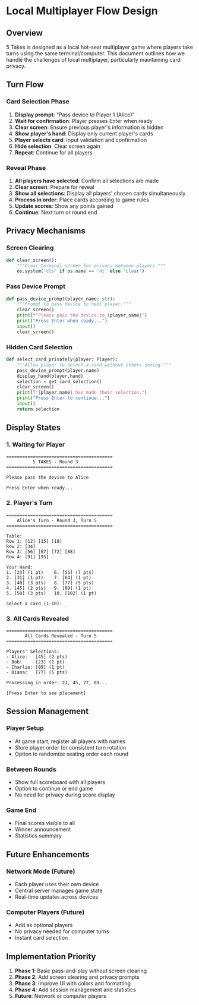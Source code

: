 # Local Multiplayer Flow Design

## Overview
5 Takes is designed as a local hot-seat multiplayer game where players take turns using the same terminal/computer. This document outlines how we handle the challenges of local multiplayer, particularly maintaining card privacy.

## Turn Flow

### Card Selection Phase
1. **Display prompt**: "Pass device to Player 1 (Alice)"
2. **Wait for confirmation**: Player presses Enter when ready
3. **Clear screen**: Ensure previous player's information is hidden
4. **Show player's hand**: Display only current player's cards
5. **Player selects card**: Input validation and confirmation
6. **Hide selection**: Clear screen again
7. **Repeat**: Continue for all players

### Reveal Phase
1. **All players have selected**: Confirm all selections are made
2. **Clear screen**: Prepare for reveal
3. **Show all selections**: Display all players' chosen cards simultaneously
4. **Process in order**: Place cards according to game rules
5. **Update scores**: Show any points gained
6. **Continue**: Next turn or round end

## Privacy Mechanisms

### Screen Clearing
```python
def clear_screen():
    """Clear terminal screen for privacy between players."""
    os.system('cls' if os.name == 'nt' else 'clear')
```

### Pass Device Prompt
```python
def pass_device_prompt(player_name: str):
    """Prompt to pass device to next player."""
    clear_screen()
    print(f"Please pass the device to {player_name}")
    print("Press Enter when ready...")
    input()
    clear_screen()
```

### Hidden Card Selection
```python
def select_card_privately(player: Player):
    """Allow player to select a card without others seeing."""
    pass_device_prompt(player.name)
    display_hand(player.hand)
    selection = get_card_selection()
    clear_screen()
    print(f"{player.name} has made their selection.")
    print("Press Enter to continue...")
    input()
    return selection
```

## Display States

### 1. Waiting for Player
```
========================================
          5 TAKES - Round 3
========================================

Please pass the device to Alice

Press Enter when ready...
```

### 2. Player's Turn
```
========================================
    Alice's Turn - Round 3, Turn 5
========================================

Table:
Row 1: [12] [15] [18]
Row 2: [34]
Row 3: [56] [67] [72] [88]
Row 4: [91] [95]

Your Hand:
1. [23] (1 pt)    6. [55] (7 pts)
2. [31] (1 pt)    7. [64] (1 pt)
3. [40] (3 pts)   8. [77] (5 pts)
4. [45] (2 pts)   9. [89] (1 pt)
5. [50] (3 pts)   10. [102] (1 pt)

Select a card (1-10): _
```

### 3. All Cards Revealed
```
========================================
       All Cards Revealed - Turn 5
========================================

Players' Selections:
- Alice:   [45] (2 pts)
- Bob:     [23] (1 pt)
- Charlie: [89] (1 pt)
- Diana:   [77] (5 pts)

Processing in order: 23, 45, 77, 89...

[Press Enter to see placement]
```

## Session Management

### Player Setup
- At game start, register all players with names
- Store player order for consistent turn rotation
- Option to randomize seating order each round

### Between Rounds
- Show full scoreboard with all players
- Option to continue or end game
- No need for privacy during score display

### Game End
- Final scores visible to all
- Winner announcement
- Statistics summary

## Future Enhancements

### Network Mode (Future)
- Each player uses their own device
- Central server manages game state
- Real-time updates across devices

### Computer Players (Future)
- Add as optional players
- No privacy needed for computer turns
- Instant card selection

## Implementation Priority

1. **Phase 1**: Basic pass-and-play without screen clearing
2. **Phase 2**: Add screen clearing and privacy prompts  
3. **Phase 3**: Improve UI with colors and formatting
4. **Phase 4**: Add session management and statistics
5. **Future**: Network or computer players
